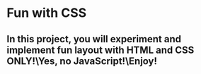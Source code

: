 # Fun with CSS
## In this project, you will experiment and implement fun layout with HTML and CSS ONLY!\Yes, no JavaScript!\Enjoy!